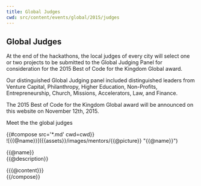 ```yaml
---
title: Global Judges
cwd: src/content/events/global/2015/judges
---
```

## <i class="icon fa-group"></i> Global Judges

At the end of the hackathons, the local judges of every city will select one or two projects to be submitted to the Global Judging Panel for consideration for the 2015 Best of Code for the Kingdom Global award. 

Our distinguished Global Judging panel included distinguished leaders from Venture Capital, Philanthropy, Higher Education, Non-Profits, Entrepreneurship, Church, Missions, Accelerators, Law, and Finance.

The 2015 Best of Code for the Kingdom Global award will be announced on this website on November 12th, 2015. 

Meet the the global judges
<div class="row">
{{#compose src='*.md' cwd=cwd}}
<div class="6u">
  <div class="mentor-card expander">
      <span class="mentor-picture">
       ![{{@name}}]({{assets}}/images/mentors/{{@picture}} "{{@name}}")       
      </span>
      <p class="mentor-titles">
        {{@name}}<br/>
        {{@description}}
      </p>
  </div>
  <div class="6u content mentor-description">
    {{{@content}}}
  </div>
</div>
{{/compose}}
</div>


